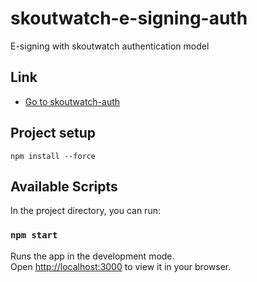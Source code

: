 # skoutwatch-e-signing-auth
E-signing with skoutwatch authentication model

## Link
* [Go to skoutwatch-auth](https://skoutwatch-e-signing-auth.netlify.app/)

## Project setup

```
npm install --force
```

## Available Scripts

In the project directory, you can run:

### `npm start`

Runs the app in the development mode.\
Open [http://localhost:3000](http://localhost:3000) to view it in your browser.